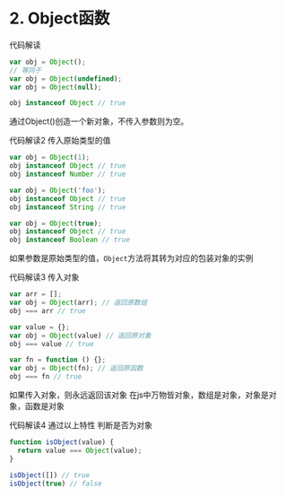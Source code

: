 # 2. Object函数

代码解读

```javascript
var obj = Object();
// 等同于
var obj = Object(undefined);
var obj = Object(null);

obj instanceof Object // true
```

通过Object()创造一个新对象，不传入参数则为空。

代码解读2 传入原始类型的值

```javascript
var obj = Object(1);
obj instanceof Object // true
obj instanceof Number // true

var obj = Object('foo');
obj instanceof Object // true
obj instanceof String // true

var obj = Object(true);
obj instanceof Object // true
obj instanceof Boolean // true
```

如果参数是原始类型的值，`Object`方法将其转为对应的包装对象的实例

代码解读3 传入对象

```javascript
var arr = [];
var obj = Object(arr); // 返回原数组
obj === arr // true

var value = {};
var obj = Object(value) // 返回原对象
obj === value // true

var fn = function () {};
var obj = Object(fn); // 返回原函数
obj === fn // true
```

如果传入对象，则永远返回该对象 在js中万物皆对象，数组是对象，对象是对象，函数是对象

代码解读4 通过以上特性 判断是否为对象

```javascript
function isObject(value) {
  return value === Object(value);
}

isObject([]) // true
isObject(true) // false
```
